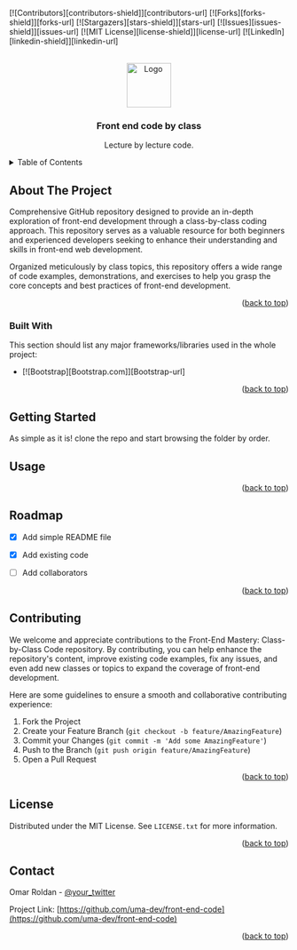 <!-- Improved compatibility of back to top link: See: https://github.com/othneildrew/Best-README-Template/pull/73 -->
<a name="readme-top"></a>
<!--
*** Thanks for checking out the Best-README-Template. If you have a suggestion
*** that would make this better, please fork the repo and create a pull request
*** or simply open an issue with the tag "enhancement".
*** Don't forget to give the project a star!
*** Thanks again! Now go create something AMAZING! :D
-->



<!-- PROJECT SHIELDS -->
<!--
*** I'm using markdown "reference style" links for readability.
*** Reference links are enclosed in brackets [ ] instead of parentheses ( ).
*** See the bottom of this document for the declaration of the reference variables
*** for contributors-url, forks-url, etc. This is an optional, concise syntax you may use.
*** https://www.markdownguide.org/basic-syntax/#reference-style-links
-->
[![Contributors][contributors-shield]][contributors-url]
[![Forks][forks-shield]][forks-url]
[![Stargazers][stars-shield]][stars-url]
[![Issues][issues-shield]][issues-url]
[![MIT License][license-shield]][license-url]
[![LinkedIn][linkedin-shield]][linkedin-url]



<!-- PROJECT LOGO -->
<br />
<div align="center">
  <a href="https://github.com/uma-dev/front-end-code">
    <img src="" alt="Logo" width="80" height="80">
  </a>

  <h3 align="center">Front end code by class</h3>

  <p align="center">
    Lecture by lecture code. 
  </p>
</div>



<!-- TABLE OF CONTENTS -->
<details>
  <summary>Table of Contents</summary>
  <ol>
    <li>
      <a href="#about-the-project">About The Project</a>
      <ul>
        <li><a href="#built-with">Built With</a></li>
      </ul>
    </li>
    <li>
      <a href="#getting-started">Getting Started</a>
    </li>
    <li><a href="#roadmap">Roadmap</a></li>
    <li><a href="#contributing">Contributing</a></li>
    <li><a href="#license">License</a></li>
    <li><a href="#contact">Contact</a></li>
    <li><a href="#acknowledgments">Acknowledgments</a></li>
  </ol>
</details>



<!-- ABOUT THE PROJECT -->
## About The Project

Comprehensive GitHub repository designed to provide an in-depth exploration of front-end development through a class-by-class coding approach. This repository serves as a valuable resource for both beginners and experienced developers seeking to enhance their understanding and skills in front-end web development.

Organized meticulously by class topics, this repository offers a wide range of code examples, demonstrations, and exercises to help you grasp the core concepts and best practices of front-end development. 


<p align="right">(<a href="#readme-top">back to top</a>)</p>



### Built With

This section should list any major frameworks/libraries used in the whole project: 

* [![Bootstrap][Bootstrap.com]][Bootstrap-url]

<p align="right">(<a href="#readme-top">back to top</a>)</p>



<!-- GETTING STARTED -->
## Getting Started

As simple as it is! clone the repo and start browsing the folder by order.


<!-- USAGE EXAMPLES -->
## Usage



<p align="right">(<a href="#readme-top">back to top</a>)</p>



<!-- ROADMAP -->
## Roadmap

- [x] Add simple README file
- [x] Add existing code
- [ ] Add collaborators 


<p align="right">(<a href="#readme-top">back to top</a>)</p>



<!-- CONTRIBUTING -->
## Contributing

We welcome and appreciate contributions to the Front-End Mastery: Class-by-Class Code repository. By contributing, you can help enhance the repository's content, improve existing code examples, fix any issues, and even add new classes or topics to expand the coverage of front-end development.

Here are some guidelines to ensure a smooth and collaborative contributing experience:

1. Fork the Project
2. Create your Feature Branch (`git checkout -b feature/AmazingFeature`)
3. Commit your Changes (`git commit -m 'Add some AmazingFeature'`)
4. Push to the Branch (`git push origin feature/AmazingFeature`)
5. Open a Pull Request

<p align="right">(<a href="#readme-top">back to top</a>)</p>



<!-- LICENSE -->
## License

Distributed under the MIT License. See `LICENSE.txt` for more information.

<p align="right">(<a href="#readme-top">back to top</a>)</p>



<!-- CONTACT -->
## Contact

Omar Roldan - [@your_twitter](hhttps://twitter.com/uma_dev_) 

Project Link: [https://github.com/uma-dev/front-end-code](https://github.com/uma-dev/front-end-code)

<p align="right">(<a href="#readme-top">back to top</a>)</p>

